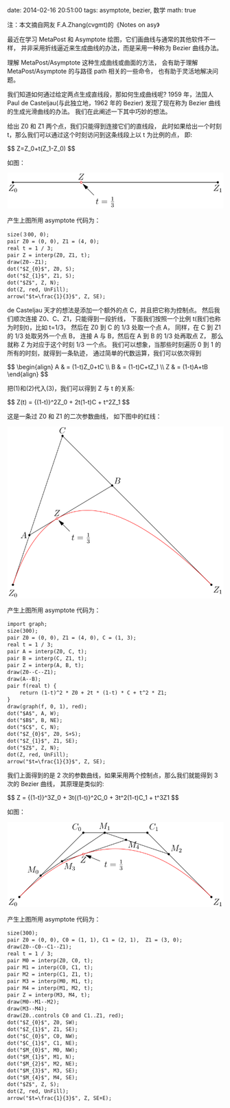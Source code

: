 date: 2014-02-16 20:51:00
tags: asymptote, bezier, 数学
math: true


注：本文摘自网友 F.A.Zhang(cvgmt)的《Notes on asy》

最近在学习 MetaPost 和 Asymptote 绘图，它们画曲线与通常的其他软件不一样，
并非采用折线逼近来生成曲线的办法，而是采用一种称为 Bezier 曲线办法。

理解 MetaPost/Asymptote 这种生成曲线或曲面的方法，
会有助于理解 MetaPost/Asymptote 的与路径 path 相关的一些命令，
也有助于灵活地解决问题。

我们知道如何通过给定两点生成直线段，那如何生成曲线呢?
1959 年，法国人 Paul de Casteljau(与此独立地，1962 年的 Bezier)
发现了现在称为 Bezier 曲线的生成光滑曲线的办法。
我们在此阐述一下其中巧妙的想法。

给出 Z0 和 Z1 两个点，我们只能得到连接它们的直线段，
此时如果给出一个时刻 t，那么我们可以通过这个时刻访问到这条线段上以 t 为比例的点，
即:

<div>
$$
Z=Z_0+t(Z_1-Z_0)
$$
</div>

如图：

![bezier1](/media/asy/bezier1.svg)

产生上图所用 asymptote 代码为：

```
size(３00, 0);
pair Z0 = (0, 0), Z1 = (4, 0);
real t = 1 / 3;
pair Z = interp(Z0, Z1, t);
draw(Z0--Z1);
dot("$Z_{0}$", Z0, S);
dot("$Z_{1}$", Z1, S);
dot("$Z$", Z, N);
dot(Z, red, UnFill);
arrow("$t=\frac{1}{3}$", Z, SE);
```

de Casteljau 天才的想法是添加一个额外的点 C，并且把它称为控制点。
然后我们顺次连接 Z0、C、Z1，只能得到一段折线，
下面我们按照一个比例 t(我们也称为时刻t)，比如 t=1/3，
然后在 Z0 到 C 的 1/3 处取一个点 A，
同样，在 C 到 Z1 的 1/3 处取另外一个点 B，
连接 A 与 B，然后在 A 到 B 的 1/3 处再取点 Z，
那么就称 Z 为对应于这个时刻 1/3 一个点。
我们可以想象，当那些时刻遍历 0 到 1 的所有的时刻，就得到一条轨迹，
通过简单的代数运算，我们可以依次得到

<div>
$$
\begin{align}
A & = (1-t)Z_0+tC \\
B & = (1-t)C+tZ_1 \\
Z & = (1-t)A+tB
\end{align}
$$
</div>

把(1)和(2)代入(3)，我们可以得到 Z 与 t 的关系:

<div>
$$
Z(t) = {(1-t)}^2Z_0 + 2t(1-t)C + t^2Z_1
$$
</div>

这是一条过 Z0 和 Z1 的二次参数曲线，
如下图中的红线：

![bezier2](/media/asy/bezier2.svg)

产生上图所用 asymptote 代码为：

```
import graph;
size(300);
pair Z0 = (0, 0), Z1 = (4, 0), C = (1, 3);
real t = 1 / 3;
pair A = interp(Z0, C, t);
pair B = interp(C, Z1, t);
pair Z = interp(A, B, t);
draw(Z0--C--Z1);
draw(A--B);
pair f(real t) {
    return (1-t)^2 * Z0 + 2t * (1-t) * C + t^2 * Z1;
}
draw(graph(f, 0, 1), red);
dot("$A$", A, W);
dot("$B$", B, NE);
dot("$C$", C, N);
dot("$Z_{0}$", Z0, S+S);
dot("$Z_{1}$", Z1, SE);
dot("$Z$", Z, N);
dot(Z, red, UnFill);
arrow("$t=\frac{1}{3}$", Z, SE);
```

我们上面得到的是 2 次的参数曲线，如果采用两个控制点，那么我们就能得到 3 次的 Bezier 曲线，
其原理是类似的:

<div>
$$
Z = {(1-t)}^3Z_0 + 3t{(1-t)}^2C_0 + 3t^2(1-t)C_1 + t^3Z1
$$
</div>

如图：

![bezier3](/media/asy/bezier3.svg)

产生上图所用 asymptote 代码为：

```
size(300);
pair Z0 = (0, 0), C0 = (1, 1), C1 = (2, 1),  Z1 = (3, 0);
draw(Z0--C0--C1--Z1);
real t = 1 / 3;
pair M0 = interp(Z0, C0, t);
pair M1 = interp(C0, C1, t);
pair M2 = interp(C1, Z1, t);
pair M3 = interp(M0, M1, t);
pair M4 = interp(M1, M2, t);
pair Z = interp(M3, M4, t);
draw(M0--M1--M2);
draw(M3--M4);
draw(Z0..controls C0 and C1..Z1, red);
dot("$Z_{0}$", Z0, SW);
dot("$Z_{1}$", Z1, SE);
dot("$C_{0}$", C0, NW);
dot("$C_{1}$", C1, NE);
dot("$M_{0}$", M0, NW);
dot("$M_{1}$", M1, N);
dot("$M_{2}$", M2, NE);
dot("$M_{3}$", M3, SE);
dot("$M_{4}$", M4, SE);
dot("$Z$", Z, S);
dot(Z, red, UnFill);
arrow("$t=\frac{1}{3}$", Z, SE+E);
```

